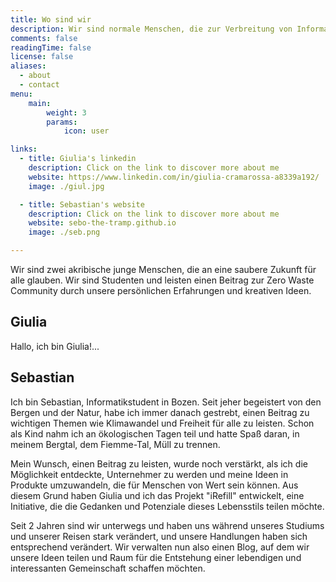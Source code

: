 ```yaml
---
title: Wo sind wir
description: Wir sind normale Menschen, die zur Verbreitung von Informationen über den Zero-Waste-Stil beitragen wollen
comments: false
readingTime: false
license: false
aliases:
  - about  
  - contact
menu:
    main: 
        weight: 3
        params:
            icon: user

links:
  - title: Giulia's linkedin
    description: Click on the link to discover more about me
    website: https://www.linkedin.com/in/giulia-cramarossa-a8339a192/
    image: ./giul.jpg

  - title: Sebastian's website
    description: Click on the link to discover more about me
    website: sebo-the-tramp.github.io
    image: ./seb.png

---
```


Wir sind zwei akribische junge Menschen, die an eine saubere Zukunft für alle glauben. Wir sind Studenten und leisten einen Beitrag zur Zero Waste Community durch
unsere persönlichen Erfahrungen und kreativen Ideen.

## Giulia

Hallo, ich bin Giulia!...

## Sebastian

Ich bin Sebastian, Informatikstudent in Bozen. Seit jeher begeistert von den Bergen und der Natur, habe ich immer danach gestrebt, einen Beitrag zu wichtigen Themen wie Klimawandel und Freiheit für alle zu leisten. Schon als Kind nahm ich an ökologischen Tagen teil und hatte Spaß daran, in meinem Bergtal, dem Fiemme-Tal, Müll zu trennen.

Mein Wunsch, einen Beitrag zu leisten, wurde noch verstärkt, als ich die Möglichkeit entdeckte, Unternehmer zu werden und meine Ideen in Produkte umzuwandeln, die für Menschen von Wert sein können. Aus diesem Grund haben Giulia und ich das Projekt "iRefill" entwickelt, eine Initiative, die die Gedanken und Potenziale dieses Lebensstils teilen möchte.

Seit 2 Jahren sind wir unterwegs und haben uns während unseres Studiums und unserer Reisen stark verändert, und unsere Handlungen haben sich entsprechend verändert. Wir verwalten nun also einen Blog, auf dem wir unsere Ideen teilen und Raum für die Entstehung einer lebendigen und interessanten Gemeinschaft schaffen möchten.